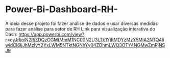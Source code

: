 # Power-Bi-Dashboard-RH-
A ideia desse projeto foi fazer análise de dados e usar diversas medidas para fazer análise para setor de RH 
Link para visualização interativa do Dash: https://app.powerbi.com/view?r=eyJrIjoiN2RjZDQzOGMtMmM1NC00N2U3LTk1YjItMDYzMzY5MjA2NTQ4IiwidCI6IjJhMzIyY2YxLWM5NTktNGNhYy04ZDhmLWQ3OTY4NGMwZmRjNSJ9

